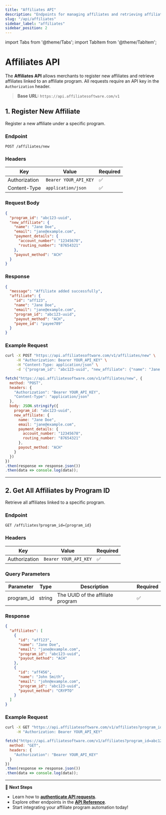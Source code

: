 ```yaml
---
title: "Affiliates API"
description: "Endpoints for managing affiliates and retrieving affiliate data."
slug: "/api/affiliates"
sidebar_label: "affiliates"
sidebar_position: 2
---
```


import Tabs from '@theme/Tabs';
import TabItem from '@theme/TabItem';

# Affiliates API

The **Affiliates API** allows merchants to register new affiliates and retrieve affiliates linked to an affiliate program. All requests require an API key in the `Authorization` header.

> **Base URL:** `https://api.affiliatesoftware.com/v1`

## 1. Register New Affiliate

Register a new affiliate under a specific program.

### **Endpoint**

```http
POST /affiliates/new
```

### **Headers**

| Key            | Value                 | Required |
|---------------|----------------------|----------|
| Authorization | `Bearer YOUR_API_KEY` | ✅        |
| Content-Type  | `application/json`    | ✅        |

### **Request Body**

```json
{
  "program_id": "abc123-uuid",
  "new_affiliate": {
    "name": "Jane Doe",
    "email": "jane@example.com",
    "payment_details": {
      "account_number": "12345678",
      "routing_number": "87654321"
    },
    "payout_method": "ACH"
  }
}
```

### **Response**

```json
{
  "message": "Affiliate added successfully",
  "affiliate": {
    "id": "aff123",
    "name": "Jane Doe",
    "email": "jane@example.com",
    "program_id": "abc123-uuid",
    "payout_method": "ACH",
    "payee_id": "payee789"
  }
}
```

### **Example Request**

<Tabs>
  <TabItem value="curl" label="cURL">
  
  ```sh
  curl -X POST "https://api.affiliatesoftware.com/v1/affiliates/new" \
       -H "Authorization: Bearer YOUR_API_KEY" \
       -H "Content-Type: application/json" \
       -d '{"program_id": "abc123-uuid", "new_affiliate": {"name": "Jane Doe", "email": "jane@example.com", "payment_details": {"account_number": "12345678", "routing_number": "87654321"}, "payout_method": "ACH"}}'
  ```
  </TabItem>

  <TabItem value="javascript" label="JavaScript (fetch)">
  
  ```js
  fetch("https://api.affiliatesoftware.com/v1/affiliates/new", {
    method: "POST",
    headers: {
      "Authorization": "Bearer YOUR_API_KEY",
      "Content-Type": "application/json"
    },
    body: JSON.stringify({
      program_id: "abc123-uuid",
      new_affiliate: {
        name: "Jane Doe",
        email: "jane@example.com",
        payment_details: {
          account_number: "12345678",
          routing_number: "87654321"
        },
        payout_method: "ACH"
      }
    })
  })
  .then(response => response.json())
  .then(data => console.log(data));
  ```
  </TabItem>
</Tabs>

---

## 2. Get All Affiliates by Program ID

Retrieve all affiliates linked to a specific program.

### **Endpoint**

```http
GET /affiliates?program_id={program_id}
```

### **Headers**

| Key            | Value                 | Required |
|---------------|----------------------|----------|
| Authorization | `Bearer YOUR_API_KEY` | ✅        |

### **Query Parameters**

| Parameter   | Type   | Description                   | Required |
|------------|--------|-------------------------------|----------|
| program_id | string | The UUID of the affiliate program | ✅        |

### **Response**

```json
{
  "affiliates": [
    {
      "id": "aff123",
      "name": "Jane Doe",
      "email": "jane@example.com",
      "program_id": "abc123-uuid",
      "payout_method": "ACH"
    },
    {
      "id": "aff456",
      "name": "John Smith",
      "email": "john@example.com",
      "program_id": "abc123-uuid",
      "payout_method": "CRYPTO"
    }
  ]
}
```

### **Example Request**

<Tabs>
  <TabItem value="curl" label="cURL">
  
  ```sh
  curl -X GET "https://api.affiliatesoftware.com/v1/affiliates?program_id=abc123-uuid" \
       -H "Authorization: Bearer YOUR_API_KEY"
  ```
  </TabItem>

  <TabItem value="javascript" label="JavaScript (fetch)">
  
  ```js
  fetch("https://api.affiliatesoftware.com/v1/affiliates?program_id=abc123-uuid", {
    method: "GET",
    headers: {
      "Authorization": "Bearer YOUR_API_KEY"
    }
  })
  .then(response => response.json())
  .then(data => console.log(data));
  ```
  </TabItem>
</Tabs>

---

📌 **Next Steps**
- Learn how to **[authenticate API requests](./authentication)**.
- Explore other endpoints in the **[API Reference](./api-reference)**.
- Start integrating your affiliate program automation today!
